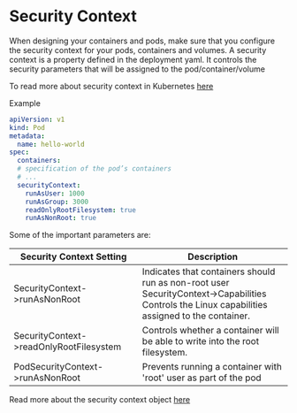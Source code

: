 # Security Context 

When designing your containers and pods, make sure that you configure the security context for your pods, containers and volumes. A security context is a property defined in the deployment yaml. It controls the security parameters that will be assigned to the pod/container/volume

To read more about security context in Kubernetes [here](https://kubernetes.io/docs/tasks/configure-pod-container/security-context/)

Example

```yml
apiVersion: v1  
kind: Pod  
metadata:  
  name: hello-world  
spec:  
  containers:  
  # specification of the pod’s containers  
  # ...  
  securityContext:  
    runAsUser: 1000
    runAsGroup: 3000
    readOnlyRootFilesystem: true  
    runAsNonRoot: true
```

Some of the important parameters are:

|Security Context Setting |	Description |
|---|---|
| SecurityContext->runAsNonRoot |	Indicates that containers should run as non-root user	SecurityContext->Capabilities	Controls the Linux capabilities assigned to the container.	|
| SecurityContext->readOnlyRootFilesystem | Controls whether a container will be able to write into the root filesystem. |
| PodSecurityContext->runAsNonRoot	| Prevents running a container with 'root' user as part of the pod |

Read more about the security context object [here](https://kubernetes.io/docs/reference/generated/kubernetes-api/v1.19/#securitycontext-v1-core)